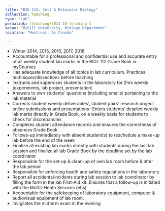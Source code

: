 ```yaml
---
title: "BIO 112: Cell & Molecular Biology"
collection: teaching
type: "Lab"
permalink: /teaching/2014-18-teaching-1
venue: "McGill University, Biology Department"
location: "Montreal, Qc Canada"

---
```

- Winter 2014, 2015, 2016, 2017, 2018
- Accountable for a professional and confidential use and accurate entry of all weekly student lab marks in the BIOL 112 Grade Book in myCourses
- Has adequate knowledge of all topics in lab curriculum. Practices techniques/dissections before teaching
- Instructs and supervises students in the laboratory for 2hrs weekly (experiments, lab project, presentation)
- Answers to own students' questions (including emails) pertaining to the lab material
- Corrects student weekly deliverables', student pairs' research project online submissions and presentations
-Enters students' detailed weekly lab marks directly in Grade Book, on a weekly basis for students to check for discrepancies
- Completes student attendance records and ensures the correctness of absences Grade Book
- Follows-up immediately with absent student(s) to reschedule a make-up lab before the end of the week
- Finalize all existing lab marks directly with students during the last lab session and finalize all lab Grade Book by the deadline set by the lab coordinator
- Responsible for the set-up & clean-up of own lab room before & after the lab period
- Responsible for enforcing health and safety regulations in the laboratory
- Report all accidents/incidents during lab session to lab coordinator by filling the form in the lab First-Aid kit. Ensures that a follow-up is initiated with the McGill Heath Services (ehs)
- Accountable for the safekeeping of laboratory equipment, computer & audiovisual equipment of lab room.
- Invigilates the midterm exam in the evening



